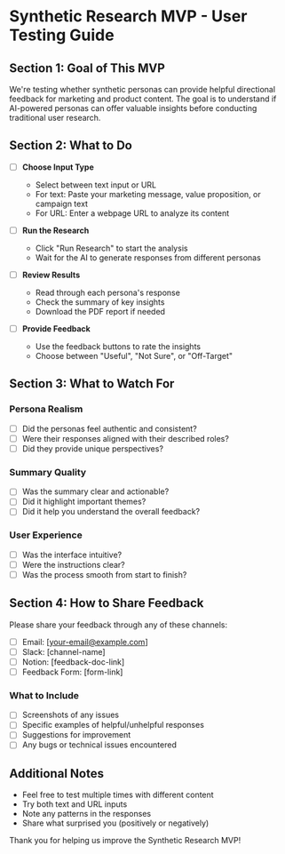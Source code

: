 # Synthetic Research MVP - User Testing Guide

## Section 1: Goal of This MVP

We're testing whether synthetic personas can provide helpful directional feedback for marketing and product content. The goal is to understand if AI-powered personas can offer valuable insights before conducting traditional user research.

## Section 2: What to Do

- [ ] **Choose Input Type**
  - Select between text input or URL
  - For text: Paste your marketing message, value proposition, or campaign text
  - For URL: Enter a webpage URL to analyze its content

- [ ] **Run the Research**
  - Click "Run Research" to start the analysis
  - Wait for the AI to generate responses from different personas

- [ ] **Review Results**
  - Read through each persona's response
  - Check the summary of key insights
  - Download the PDF report if needed

- [ ] **Provide Feedback**
  - Use the feedback buttons to rate the insights
  - Choose between "Useful", "Not Sure", or "Off-Target"

## Section 3: What to Watch For

### Persona Realism
- [ ] Did the personas feel authentic and consistent?
- [ ] Were their responses aligned with their described roles?
- [ ] Did they provide unique perspectives?

### Summary Quality
- [ ] Was the summary clear and actionable?
- [ ] Did it highlight important themes?
- [ ] Did it help you understand the overall feedback?

### User Experience
- [ ] Was the interface intuitive?
- [ ] Were the instructions clear?
- [ ] Was the process smooth from start to finish?

## Section 4: How to Share Feedback

Please share your feedback through any of these channels:
- [ ] Email: [your-email@example.com]
- [ ] Slack: [channel-name]
- [ ] Notion: [feedback-doc-link]
- [ ] Feedback Form: [form-link]

### What to Include
- [ ] Screenshots of any issues
- [ ] Specific examples of helpful/unhelpful responses
- [ ] Suggestions for improvement
- [ ] Any bugs or technical issues encountered

## Additional Notes

- Feel free to test multiple times with different content
- Try both text and URL inputs
- Note any patterns in the responses
- Share what surprised you (positively or negatively)

Thank you for helping us improve the Synthetic Research MVP! 